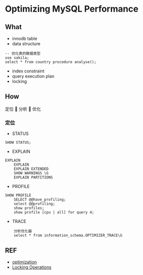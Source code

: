 # Optimizing MySQL Performance

## What

- innodb table
- data structure
```mysql
-- 优化表的数据类型
use sakila;
select * from country procedure analyse();
```
- index constraint
- query execution plan
- locking

## How
定位    分析    优化

### 定位

- STATUS
```mysql
SHOW STATUS;
```
- EXPLAIN
```mysql
EXPLAIN
	EXPLAIN
	EXPLAIN EXTENDED
	SHOW WARNINGS \G
	EXPLAIN PARTITIONS
```
- PROFILE
```mysql
SHOW PROFILE
	SELECT @@have_profiling;
	select @@profiling;
	show profiles;
	show profile [cpu | all] for query 4;
```
- TRACE
```mysql
	分析优化器
	select * from information_schema.OPTIMIZER_TRACE\G
```



## REF

- [optimization](https://dev.mysql.com/doc/refman/5.6/en/optimization.html)
- [Locking Operations](https://dev.mysql.com/doc/refman/5.6/en/locking-issues.html)
